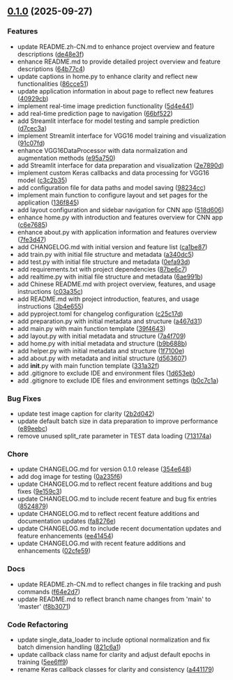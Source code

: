 <!-- insertion marker -->
<a name="0.1.0"></a>

## [0.1.0](https://github.com/DaoChaShao/py-st-ml-cnn-vgg-cat-n-dog/compare/50278e99149a5490bde6d0fefb3047c18439970d...0.1.0) (2025-09-27)

### Features

- update README.zh-CN.md to enhance project overview and feature descriptions ([de48e3f](https://github.com/DaoChaShao/py-st-ml-cnn-vgg-cat-n-dog/commit/de48e3fee3cf33506a7d693b33f44ef6c48e00ce))
- enhance README.md to provide detailed project overview and feature descriptions ([64b77c4](https://github.com/DaoChaShao/py-st-ml-cnn-vgg-cat-n-dog/commit/64b77c4f417cf65431ae5ffdab97d1ab7fcbae7d))
- update captions in home.py to enhance clarity and reflect new functionalities ([86cce51](https://github.com/DaoChaShao/py-st-ml-cnn-vgg-cat-n-dog/commit/86cce51a7275560f39f3771e3be1582b83c902d7))
- update application information in about page to reflect new features ([40929cb](https://github.com/DaoChaShao/py-st-ml-cnn-vgg-cat-n-dog/commit/40929cb0021a455ca39118c0163c1ecfc611abc4))
- implement real-time image prediction functionality ([5d4e441](https://github.com/DaoChaShao/py-st-ml-cnn-vgg-cat-n-dog/commit/5d4e44117e5e80c7c87f2cd3cba969ee01afa072))
- add real-time prediction page to navigation ([66bf522](https://github.com/DaoChaShao/py-st-ml-cnn-vgg-cat-n-dog/commit/66bf522b941eb98525ef2460d831d6e3db3e23f7))
- add Streamlit interface for model testing and sample prediction ([d7cec3a](https://github.com/DaoChaShao/py-st-ml-cnn-vgg-cat-n-dog/commit/d7cec3a64c3c4b6ad9b27f5136216ad0f1a52f5a))
- implement Streamlit interface for VGG16 model training and visualization ([91c07fd](https://github.com/DaoChaShao/py-st-ml-cnn-vgg-cat-n-dog/commit/91c07fd1c7a697a3c02052f86f74f4d157166f1d))
- enhance VGG16DataProcessor with data normalization and augmentation methods ([e95a750](https://github.com/DaoChaShao/py-st-ml-cnn-vgg-cat-n-dog/commit/e95a750d5211bfcf2044fc75fe581d61e72efff3))
- add Streamlit interface for data preparation and visualization ([2e7890d](https://github.com/DaoChaShao/py-st-ml-cnn-vgg-cat-n-dog/commit/2e7890d0e1b32a31e69d4820c2e7adf92cb4693d))
- implement custom Keras callbacks and data processing for VGG16 model ([c3c2b35](https://github.com/DaoChaShao/py-st-ml-cnn-vgg-cat-n-dog/commit/c3c2b354e45b6127a27b09c6e668ef5a6cca5127))
- add configuration file for data paths and model saving ([98234cc](https://github.com/DaoChaShao/py-st-ml-cnn-vgg-cat-n-dog/commit/98234cc8ee6e74649b6ca135c671858b8bed469a))
- implement main function to configure layout and set pages for the application ([136f845](https://github.com/DaoChaShao/py-st-ml-cnn-vgg-cat-n-dog/commit/136f845fd3390d473ab1b7cbe537dd2ae1f6b82e))
- add layout configuration and sidebar navigation for CNN app ([518d606](https://github.com/DaoChaShao/py-st-ml-cnn-vgg-cat-n-dog/commit/518d606718fe2ddc9f4b592bf51303df2e09a2bb))
- enhance home.py with introduction and features overview for CNN app ([c6e7685](https://github.com/DaoChaShao/py-st-ml-cnn-vgg-cat-n-dog/commit/c6e7685998353553dc71cf4e9438b7a8a738bcb1))
- enhance about.py with application information and features overview ([7fe3d47](https://github.com/DaoChaShao/py-st-ml-cnn-vgg-cat-n-dog/commit/7fe3d475d34cab8c63311e97ab7c5e8e306ec80e))
- add CHANGELOG.md with initial version and feature list ([ca1be87](https://github.com/DaoChaShao/py-st-ml-cnn-vgg-cat-n-dog/commit/ca1be87b3e7c65140b8d47fe12339b90f1a46b48))
- add train.py with initial file structure and metadata ([a340dc5](https://github.com/DaoChaShao/py-st-ml-cnn-vgg-cat-n-dog/commit/a340dc5c0cc9086fa93d8758cdfa9c7629ac21c5))
- add test.py with initial file structure and metadata ([0efa93d](https://github.com/DaoChaShao/py-st-ml-cnn-vgg-cat-n-dog/commit/0efa93d49da2fbe2eef9741bf36817be89b12474))
- add requirements.txt with project dependencies ([87be6c7](https://github.com/DaoChaShao/py-st-ml-cnn-vgg-cat-n-dog/commit/87be6c7c7f454c8ab52da7fb8ca944695656666a))
- add realtime.py with initial file structure and metadata ([6ae991b](https://github.com/DaoChaShao/py-st-ml-cnn-vgg-cat-n-dog/commit/6ae991bb404fa8c16844c8442d08e7bb306df2fc))
- add Chinese README.md with project overview, features, and usage instructions ([c03a35c](https://github.com/DaoChaShao/py-st-ml-cnn-vgg-cat-n-dog/commit/c03a35c845a230a8646931ea61452abe5d37e48a))
- add README.md with project introduction, features, and usage instructions ([3b4e655](https://github.com/DaoChaShao/py-st-ml-cnn-vgg-cat-n-dog/commit/3b4e655a66c6c9e3840ce40e4570d61b44355c52))
- add pyproject.toml for changelog configuration ([c25c17d](https://github.com/DaoChaShao/py-st-ml-cnn-vgg-cat-n-dog/commit/c25c17ddd2a067333da17b62981a11fc65b8a6a0))
- add preparation.py with initial metadata and structure ([a467d31](https://github.com/DaoChaShao/py-st-ml-cnn-vgg-cat-n-dog/commit/a467d31264e10a73e274f772e68de64fca43df42))
- add main.py with main function template ([39f4643](https://github.com/DaoChaShao/py-st-ml-cnn-vgg-cat-n-dog/commit/39f4643fe4328c143c0c3606d20906c9c8596ef3))
- add layout.py with initial metadata and structure ([7a4f709](https://github.com/DaoChaShao/py-st-ml-cnn-vgg-cat-n-dog/commit/7a4f7093401aaa5b014ed0f77b77be327ab3dd3f))
- add home.py with initial metadata and structure ([b9b688b](https://github.com/DaoChaShao/py-st-ml-cnn-vgg-cat-n-dog/commit/b9b688b743d95b461e451f39b34765e65b36861d))
- add helper.py with initial metadata and structure ([1f7100e](https://github.com/DaoChaShao/py-st-ml-cnn-vgg-cat-n-dog/commit/1f7100e9a832d28ad26cceddc4dc5ce990c0ab60))
- add about.py with metadata and initial structure ([d563607](https://github.com/DaoChaShao/py-st-ml-cnn-vgg-cat-n-dog/commit/d56360744442ffb93f18612e1d436d14346b47e3))
- add __init__.py with main function template ([331a32f](https://github.com/DaoChaShao/py-st-ml-cnn-vgg-cat-n-dog/commit/331a32f78578ba14022ff1c5cdead66793dbba72))
- add .gitignore to exclude IDE and environment files ([1d653eb](https://github.com/DaoChaShao/py-st-ml-cnn-vgg-cat-n-dog/commit/1d653ebeae3711da191d86c6788e77321f4afb0c))
- add .gitignore to exclude IDE files and environment settings ([b0c7c1a](https://github.com/DaoChaShao/py-st-ml-cnn-vgg-cat-n-dog/commit/b0c7c1a388417a44074ca5c4cce7a96752ef1d87))

### Bug Fixes

- update test image caption for clarity ([2b2d042](https://github.com/DaoChaShao/py-st-ml-cnn-vgg-cat-n-dog/commit/2b2d0428bb0ce23b7b71c7c95acdb4367327b4bc))
- update default batch size in data preparation to improve performance ([e89eebc](https://github.com/DaoChaShao/py-st-ml-cnn-vgg-cat-n-dog/commit/e89eebc0b03c77856fb27a378d19c78b6786de0f))
- remove unused split_rate parameter in TEST data loading ([713174a](https://github.com/DaoChaShao/py-st-ml-cnn-vgg-cat-n-dog/commit/713174aeb90eee71fc4d8813996c8c6de8f6e017))

### Chore

- update CHANGELOG.md for version 0.1.0 release ([354e648](https://github.com/DaoChaShao/py-st-ml-cnn-vgg-cat-n-dog/commit/354e648a13484d9a83f9224642a04fd6da9999d0))
- add dog image for testing ([0a235f6](https://github.com/DaoChaShao/py-st-ml-cnn-vgg-cat-n-dog/commit/0a235f653dc058398b4ba8d49377028ecca4bfd1))
- update CHANGELOG.md to reflect recent feature additions and bug fixes ([9e159c3](https://github.com/DaoChaShao/py-st-ml-cnn-vgg-cat-n-dog/commit/9e159c357ee4bbe790492f54ce93541d3a7c957a))
- update CHANGELOG.md to include recent feature and bug fix entries ([8524879](https://github.com/DaoChaShao/py-st-ml-cnn-vgg-cat-n-dog/commit/8524879eaf217758cd87b748e186c7f405f7cba2))
- update CHANGELOG.md to reflect recent feature additions and documentation updates ([fa8276e](https://github.com/DaoChaShao/py-st-ml-cnn-vgg-cat-n-dog/commit/fa8276e3f126b7847b14a5e7e2b90238e1b9e3ef))
- update CHANGELOG.md to include recent documentation updates and feature enhancements ([ee41454](https://github.com/DaoChaShao/py-st-ml-cnn-vgg-cat-n-dog/commit/ee41454fdd095344b81f5d2b303f76dec2030acc))
- update CHANGELOG.md with recent feature additions and enhancements ([02cfe59](https://github.com/DaoChaShao/py-st-ml-cnn-vgg-cat-n-dog/commit/02cfe592a20a2bd908abd9950bf4613fabcb612d))

### Docs

- update README.zh-CN.md to reflect changes in file tracking and push commands ([f64e2d7](https://github.com/DaoChaShao/py-st-ml-cnn-vgg-cat-n-dog/commit/f64e2d7ea050273995e3a4baebdf071f8cf985db))
- update README.md to reflect branch name changes from 'main' to 'master' ([f8b3071](https://github.com/DaoChaShao/py-st-ml-cnn-vgg-cat-n-dog/commit/f8b30716406d1f544b200a5d6eb84d633344b483))

### Code Refactoring

- update single_data_loader to include optional normalization and fix batch dimension handling ([821c6a1](https://github.com/DaoChaShao/py-st-ml-cnn-vgg-cat-n-dog/commit/821c6a1834b2cd2517f4d45ca5b11a9232d93864))
- update callback class name for clarity and adjust default epochs in training ([5ee6ff9](https://github.com/DaoChaShao/py-st-ml-cnn-vgg-cat-n-dog/commit/5ee6ff94adf0328ccf31f9264a1804c27e87bec4))
- rename Keras callback classes for clarity and consistency ([a441179](https://github.com/DaoChaShao/py-st-ml-cnn-vgg-cat-n-dog/commit/a44117996200c61d68e88d8745095345a23dcdb6))

